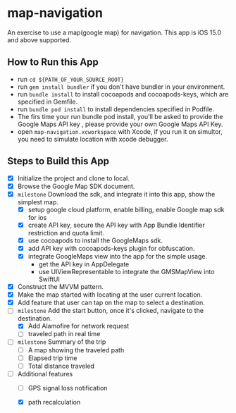 # map-navigation
An exercise to use a map(google map) for navigation. This app is iOS 15.0 and above supported.



## How to Run this App
- run `cd ${PATH_OF_YOUR_SOURCE_ROOT}`
- run `gem install bundler` if you don't have bundler in your environment.
- run `bundle install` to install cocoapods and cocoapods-keys, which are specified in Gemfile.
- run `bundle pod install` to install dependencies specified in Podfile.
- The firs time your run bundle pod install, you'll be asked to provide the Google Maps API key ,  please provide your own Google Maps API Key.
- open `map-navigation.xcworkspace` with Xcode, if you run it on simultor, you need to simulate location with xcode debugger.



## Steps to Build this App
- [x] Initialize the project and clone to local.
- [x] Browse the Google Map SDK document.
- [x] `milestone` Download the sdk, and integrate it into this app, show the simplest map. 
    - [x] setup google cloud platform, enable billing, enable Google map sdk for ios
    - [x] create API key, secure the API key with App Bundle Identifier restriction and quota limit.
    - [x] use cocoapods to install the GoogleMaps sdk.
    - [x] add API key with cocoapods-keys plugin for obfuscation.
    - [x] integrate GoogleMaps view into the app for the simple usage.
        - get the API key in AppDelegate
        - use UIViewRepresentable to integrate the GMSMapView into SwiftUI

- [x] Construct the MVVM pattern.
- [x] Make the map started with locating at the user current location. 
- [x] Add feature that user can tap on the map to select a destination.
- [ ] `milestone` Add the start button, once it's clicked, navigate to the destination. 
    - [x] Add Alamofire for network request
    - [ ] traveled path in real time
- [ ] `milestone` Summary of the trip
    - [ ] A map showing the traveled path
    - [ ] Elapsed trip time
    - [ ] Total distance traveled

- [ ] Additional features
    - [ ] GPS signal loss notification
    - [x] path recalculation


